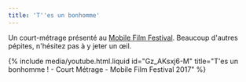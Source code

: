 ```yaml
---
title: 'T''es un bonhomme'
---
```


Un court-métrage présenté au [Mobile Film Festival](http://www.mobilefilmfestival.fr/). Beaucoup d'autres pépites, n'hésitez pas à y jeter un œil.

<!-- more -->

{% include media/youtube.html.liquid id="Gz_AKsxj6-M" title="T'es un bonhomme ! - Court Métrage - Mobile Film Festival 2017" %}
